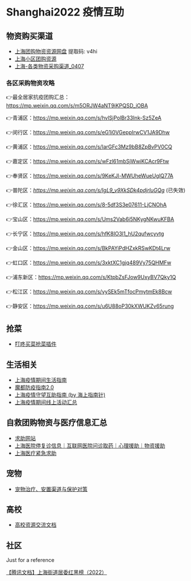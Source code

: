 # Shanghai2022 疫情互助

## 物资购买渠道

- [上海团购物资资源网盘](https://pan.baidu.com/s/11Rgysl9idb3m1UUFot6IRQ?pwd=v4hi) 提取码: v4hi 
- [上海小区团购资源](https://docs.qq.com/sheet/DTkV3Ulp0aGtZUmtp)
- [上海-各类物资采购渠道_0407](https://docs.qq.com/sheet/DSnBQbFFidmNQTFlQ?tab=BB08J2&scode=)

### 各区采购物资攻略

👉最全居家抗疫团购汇总：https://mp.weixin.qq.com/s/m5ORJW4aNT9iKPQSD_iOBA

👉青浦区：https://mp.weixin.qq.com/s/hvlSjPolBr33Ink-Sz5ZeA

👉闵行区：https://mp.weixin.qq.com/s/eG1i0VGeppIrwCV1JA9Dhw

👉黄浦区：https://mp.weixin.qq.com/s/IarGFc3Mz9bB8ZpBvPV0CQ

👉嘉定区：https://mp.weixin.qq.com/s/wFzl61mbSjWwiKCAcr9Ftw

👉奉贤区：https://mp.weixin.qq.com/s/9KeKJl-MWUheWueUglQ77A

👉普陀区：_https://mp.weixin.qq.com/s/IgL9_v9XkSDk4pdjrluGQg_ (已失效)

👉徐汇区：https://mp.weixin.qq.com/s/8-5df3S3e07611-LjCNOhA

👉宝山区：https://mp.weixin.qq.com/s/Ums2Vab6i5NKygNKwuKFBA

👉长宁区：https://mp.weixin.qq.com/s/hfK8IO3l1_hU2qufwcyvtg

👉金山区：https://mp.weixin.qq.com/s/BkPAYiPdHZxkRSwKDt4Lrw

👉虹口区：https://mp.weixin.qq.com/s/3xktXC1gjq489Vy75QHMFw

👉浦东新区：https://mp.weixin.qq.com/s/KtpbZsFJow9UxyBV7Qky1Q

👉松江区：https://mp.weixin.qq.com/s/vySEk5mTfocPmytmEk8Bcw

👉静安区：https://mp.weixin.qq.com/s/u6U88oP30kXWUKZv65rung




## 抢菜

- [叮咚买菜抢菜插件](https://mp.weixin.qq.com/s/7L5HSl0rirHjcZovoyIFMg)


## 生活相关
 
- [上海疫情期间生活指南](https://www.wolai.com/6TLbKJYT1JTq3cFqXTWVXC)
- [魔都防疫指南2.0](https://shimo.im/docs/0l3NV5lEwOfpQx3R/read)
- [上海疫情守望互助指南 (by 海上指南针)](https://shimo.im/docs/loqeWyQor8SLYYAn/read)
- [上海疫情期间线上活动汇总](https://docs.qq.com/sheet/DR3p2dmF4Znh6Rlp0?tab=BB08J2&scode=)

## 自救团购物资与医疗信息汇总

- [求助网站](https://www.helpothers.cn/help/)
- [上海医院停复诊信息｜互联网医院问诊取药｜心理援助｜物资援助](https://docs.qq.com/sheet/DUGtlbFZpYUROZVlC)
- [上海医疗紧急求助](https://docs.qq.com/sheet/DQkxnQmxjYndhdGlX)

## 宠物

- [宠物治疗、安置渠道与保护对策](https://shimo.im/docs/RKAWVwze17Tjgk8X/read)


## 高校

- [高校资源交流文档](https://docs.qq.com/sheet/DYWtwQ1ZVZHVRdklN?tab=yv7neq)

## 社区

Just for a reference

[【腾讯文档】上海街道居委红黑榜（2022）](https://docs.qq.com/sheet/DSUJPZE1GaHZicVpx )

